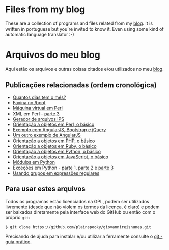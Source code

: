 # Files from my blog

These are a collection of programs and files related from my [blog](https://giovannireisnunes.wordpress.com).
It is written in portuguese but you're invited to know it.
Even using some kind of automatic language translator :-)

# Arquivos do meu blog

Aqui estão os arquivos e outras coisas citados e/ou utilizados no meu [blog](https://giovannireisnunes.wordpress.com).

## Publicações relacionadas (ordem cronológica)

* [Quantos dias tem o mês?](https://giovannireisnunes.wordpress.com/2015/05/01/quantos-dias-tem-um-mes/)
* [Faxina no /boot](https://giovannireisnunes.wordpress.com/2015/05/25/faxina-no-boot/)
* [Máquina virtual em Perl](https://giovannireisnunes.wordpress.com/2015/06/01/maquina-virtual-em-perl/)
* XML em Perl - [parte 3](https://giovannireisnunes.wordpress.com/2015/06/05/xml-em-perl-parte-3/)
* [Gerador de arquivos IPS](https://giovannireisnunes.wordpress.com/2015/06/14/gerador-de-arquivos-ips/)
* [Orientação a objetos em Perl, o básico](https://giovannireisnunes.wordpress.com/2015/06/26/um-basico-de-orientacao-a-objetos-em-perl/)
* [Exemplo com AngularJS, Bootstrap e jQuery](https://giovannireisnunes.wordpress.com/2015/07/23/exemplo-com-angularjs-bootstrap-e-jquery/)
* [Um outro exemplo de AngularJS](https://giovannireisnunes.wordpress.com/2015/07/31/um-outro-exemplo-de-angularjs/)
* [Orientação a objetos em PHP, o básico](https://giovannireisnunes.wordpress.com/2015/08/07/orientacao-a-objetos-em-php-o-basico/)
* [Orientação a objetos em Ruby, o básico](https://giovannireisnunes.wordpress.com/2016/10/07/orientacao-a-objetos-em-ruby-o-basico)
* [Orientação a objetos em Python, o básico](https://giovannireisnunes.wordpress.com/2016/11/25/orientacao-a-objetos-em-python-o-basico/)
* [Orientação a objetos em JavaScript, o básico](https://giovannireisnunes.wordpress.com/2016/12/23/orientacao-a-objetos-em-javascript-o-basico/)
* [Módulos em Python](https://giovannireisnunes.wordpress.com/2017/08/18/modulos-em-python)
* Exceções em Python - [parte 1](https://giovannireisnunes.wordpress.com/2018/06/22/excecoes-em-python-parte-1), [parte 2](https://giovannireisnunes.wordpress.com/2018/06/29/excecoes-em-python-parte-2) e [parte 3](https://giovannireisnunes.wordpress.com/2018/07/13/excecoes-em-python-parte-3)
* [Usando grupos em expressões regulares](https://giovannireisnunes.wordpress.com/2018/08/24/usando-grupos-em-expressoes-regulares)

## Para usar estes arquivos

Todos os programas estão licenciados na GPL, podem ser utilizados livremente (desde que não violem os termos da licença, é claro) e  podem ser baixados diretamente pela interface web do GitHub ou então com o próprio `git`:

```
$ git clone https://github.com/plainspooky/giovannireisnunes.git
```

Precisando de ajuda para instalar e/ou utilizar a ferramente consulte o [git - guia prático](https://rogerdudler.github.io/git-guide/index.pt_BR.html).
